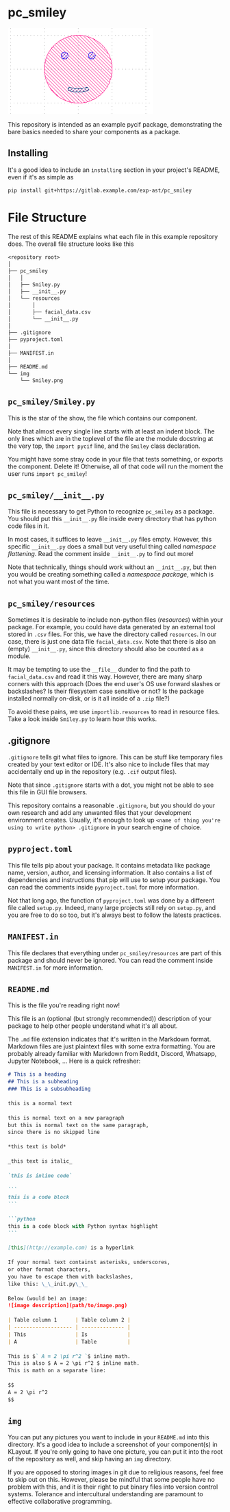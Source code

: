 # pc\_smiley

![smiley component screenshot](img/smiley.png)

This repository is intended as an example pycif package,
demonstrating the bare basics needed to share your components
as a package.

## Installing

It's a good idea to include an `installing` section
in your project's README, even if it's as simple as

```
pip install git+https://gitlab.example.com/exp-ast/pc_smiley
```

# File Structure

The rest of this README explains what each file in this example repository does.
The overall file structure looks like this

```
<repository root>
│
├── pc_smiley
│   │ 
│   ├── Smiley.py
│   ├── __init__.py
│   └── resources
│       │ 
│       ├── facial_data.csv
│       └── __init__.py
│
├── .gitignore
├── pyproject.toml
│
├── MANIFEST.in
│
├── README.md
└── img
    └── Smiley.png
```

## `pc_smiley/Smiley.py`

This is the star of the show,
the file which contains our component.

Note that almost every single line starts with at least an indent block.
The only lines which are in the toplevel of the file are the
module docstring at the very top,
the `import pycif` line,
and the `Smiley` class declaration.

You might have some stray code in your file that
tests something,
or exports the component.
Delete it!
Otherwise, all of that code will run the moment
the user runs `import pc_smiley`!

## `pc_smiley/__init__.py`

This file is necessary to get Python to recognize `pc_smiley`
as a package.
You should put this `__init__.py` file inside every directory
that has python code files in it.

In most cases, it suffices to leave `__init__.py` files empty.
However, this specific `__init__.py` does a small
but very useful thing called *namespace flattening*.
Read the comment inside `__init__.py` to find out more!

Note that technically, things should work without an `__init__.py`,
but then you would be creating something called a *namespace package*,
which is not what you want most of the time.

## `pc_smiley/resources`

Sometimes it is desirable to include non-python files (*resources*)
within your package.
For example, you could have data generated by an external tool stored
in `.csv` files.
For this, we have the directory called `resources`.
In our case, there is just one data file `facial_data.csv`.
Note that there is also an (empty) `__init__.py`,
since this directory should also be counted as a module.

It may be tempting to use the `__file__` dunder to find
the path to `facial_data.csv` and read it this way.
However, there are many sharp corners with this approach
(Does the end user's OS use forward slashes or backslashes?
Is their filesystem case sensitive or not?
Is the package installed normally on-disk,
or is it all inside of a `.zip` file?)

To avoid these pains, we use `importlib.resources`
to read in resource files.
Take a look inside `Smiley.py` to learn how this works.

## .gitignore

`.gitignore` tells git what files to ignore.
This can be stuff like temporary files created by your text
editor or IDE.
It's also nice to include files that may accidentally end
up in the repository (e.g. `.cif` output files).

Note that since `.gitignore` starts with a dot,
you might not be able to see this file in GUI file browsers.

This repository contains a reasonable `.gitignore`,
but you should do your own research and add any unwanted files
that your development environment creates.
Usually, it's enough to look up
`<name of thing you're using to write python> .gitignore`
in your search engine of choice.

## `pyproject.toml`

This file tells pip about your package.
It contains metadata like package name, version, author,
and licensing information.
It also contains a list of dependencies and
instructions that pip will use to setup your package.
You can read the comments inside `pyproject.toml`
for more information.

Not that long ago, the function of `pyproject.toml` was done by a different
file called `setup.py`.
Indeed, many large projects still rely on `setup.py`,
and you are free to do so too,
but it's always best to follow the latests practices.

## `MANIFEST.in`

This file declares that everything under `pc_smiley/resources`
are part of this package and should never be ignored.
You can read the comment inside `MANIFEST.in` for more information.

## `README.md`

This is the file you're reading right now!

This file is an (optional (but strongly recommended))
description of your package to help other people
understand what it's all about.

The `.md` file extension indicates that it's written in the
Markdown format.
Markdown files are just plaintext files with some extra
formatting.
You are probably already familiar with Markdown
from Reddit, Discord, Whatsapp, Jupyter Notebook, ...
Here is a quick refresher:

````markdown
# This is a heading
## This is a subheading
### This is a subsubheading

this is a normal text

this is normal text on a new paragraph
but this is normal text on the same paragraph,
since there is no skipped line

*this text is bold*

_this text is italic_

`this is inline code`

```
this is a code block
```

```python
this is a code block with Python syntax highlight
```

[this](http://example.com) is a hyperlink

If your normal text containst asterisks, underscores,
or other format characters,
you have to escape them with backslashes,
like this: \_\_init.py\_\_

Below (would be) an image:
![image description](path/to/image.png)

| Table column 1      | Table column 2 |
| ------------------- | -------------- |
| This                | Is             |
| A                   | Table          |

This is $` A = 2 \pi r^2 `$ inline math.
This is also $ A = 2 \pi r^2 $ inline math.
This is math on a separate line:

$$
A = 2 \pi r^2
$$

````

## `img`

You can put any pictures you want to include in your `README.md`
into this directory.
It's a good idea to include a screenshot of your component(s)
in KLayout.
If you're only going to have one picture,
you can put it into the root of the repository as well,
and skip having an `img` directory.

If you are opposed to storing images in git due to religious reasons,
feel free to skip out on this.
However, please be mindful that some people have no problem with this,
and it is their right to put binary files into version control systems.
Tolerance and intercultural understanding are paramount to effective
collaborative programming.

